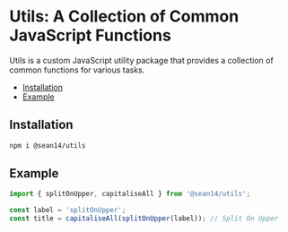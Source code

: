 # Utils: A Collection of Common JavaScript Functions

Utils is a custom JavaScript utility package that provides a collection of common functions for various tasks.

- [Installation](#installation)
- [Example](#example)

## Installation

```bash
npm i @sean14/utils
```

## Example

```ts
import { splitOnUpper, capitaliseAll } from '@sean14/utils';

const label = 'splitOnUpper';
const title = capitaliseAll(splitOnUpper(label)); // Split On Upper
```
